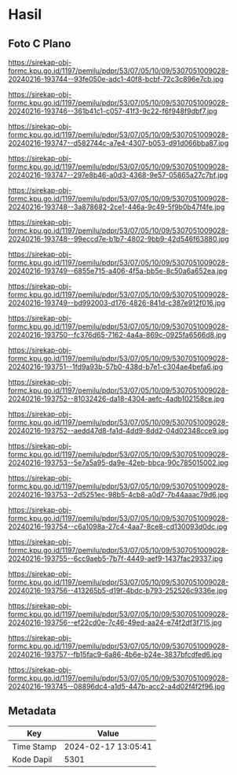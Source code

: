 # Hasil

## Foto C Plano

https://sirekap-obj-formc.kpu.go.id/1197/pemilu/pdpr/53/07/05/10/09/5307051009028-20240216-193744--93fe050e-adc1-40f8-bcbf-72c3c896e7cb.jpg

https://sirekap-obj-formc.kpu.go.id/1197/pemilu/pdpr/53/07/05/10/09/5307051009028-20240216-193746--361b41c1-c057-41f3-9c22-f6f948f9dbf7.jpg

https://sirekap-obj-formc.kpu.go.id/1197/pemilu/pdpr/53/07/05/10/09/5307051009028-20240216-193747--d582744c-a7e4-4307-b053-d91d066bba87.jpg

https://sirekap-obj-formc.kpu.go.id/1197/pemilu/pdpr/53/07/05/10/09/5307051009028-20240216-193747--297e8b46-a0d3-4368-9e57-05865a27c7bf.jpg

https://sirekap-obj-formc.kpu.go.id/1197/pemilu/pdpr/53/07/05/10/09/5307051009028-20240216-193748--3a878682-2ce1-446a-9c49-5f9b0b47f4fe.jpg

https://sirekap-obj-formc.kpu.go.id/1197/pemilu/pdpr/53/07/05/10/09/5307051009028-20240216-193748--99eccd7e-b1b7-4802-9bb9-42d546f63880.jpg

https://sirekap-obj-formc.kpu.go.id/1197/pemilu/pdpr/53/07/05/10/09/5307051009028-20240216-193749--6855e715-a406-4f5a-bb5e-8c50a6a652ea.jpg

https://sirekap-obj-formc.kpu.go.id/1197/pemilu/pdpr/53/07/05/10/09/5307051009028-20240216-193749--bd992003-d176-4826-841d-c387e912f016.jpg

https://sirekap-obj-formc.kpu.go.id/1197/pemilu/pdpr/53/07/05/10/09/5307051009028-20240216-193750--fc376d65-7162-4a4a-869c-0925fa6566d8.jpg

https://sirekap-obj-formc.kpu.go.id/1197/pemilu/pdpr/53/07/05/10/09/5307051009028-20240216-193751--1fd9a93b-57b0-438d-b7e1-c304ae4befa6.jpg

https://sirekap-obj-formc.kpu.go.id/1197/pemilu/pdpr/53/07/05/10/09/5307051009028-20240216-193752--81032426-da18-4304-aefc-4adb102158ce.jpg

https://sirekap-obj-formc.kpu.go.id/1197/pemilu/pdpr/53/07/05/10/09/5307051009028-20240216-193752--aedd47d8-fa1d-4dd9-8dd2-04d02348cce9.jpg

https://sirekap-obj-formc.kpu.go.id/1197/pemilu/pdpr/53/07/05/10/09/5307051009028-20240216-193753--5e7a5a95-da9e-42eb-bbca-90c785015002.jpg

https://sirekap-obj-formc.kpu.go.id/1197/pemilu/pdpr/53/07/05/10/09/5307051009028-20240216-193753--2d5251ec-98b5-4cb8-a0d7-7b44aaac79d6.jpg

https://sirekap-obj-formc.kpu.go.id/1197/pemilu/pdpr/53/07/05/10/09/5307051009028-20240216-193754--c6a1098a-27c4-4aa7-8ce8-cd130093d0dc.jpg

https://sirekap-obj-formc.kpu.go.id/1197/pemilu/pdpr/53/07/05/10/09/5307051009028-20240216-193755--6cc9aeb5-7b7f-4449-aef9-1437fac29337.jpg

https://sirekap-obj-formc.kpu.go.id/1197/pemilu/pdpr/53/07/05/10/09/5307051009028-20240216-193756--413265b5-d19f-4bdc-b793-252526c9336e.jpg

https://sirekap-obj-formc.kpu.go.id/1197/pemilu/pdpr/53/07/05/10/09/5307051009028-20240216-193756--ef22cd0e-7c46-49ed-aa24-e74f2df3f715.jpg

https://sirekap-obj-formc.kpu.go.id/1197/pemilu/pdpr/53/07/05/10/09/5307051009028-20240216-193757--fb15fac9-6a86-4b6e-b24e-3837bfcdfed6.jpg

https://sirekap-obj-formc.kpu.go.id/1197/pemilu/pdpr/53/07/05/10/09/5307051009028-20240216-193745--08896dc4-a1d5-447b-acc2-a4d02f4f2f96.jpg


## Metadata

| Key        | Value               |
| ---------- | ------------------- |
| Time Stamp | 2024-02-17 13:05:41 |
| Kode Dapil | 5301                |



